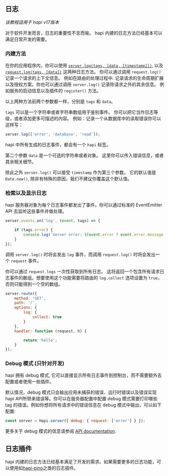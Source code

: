 ## 日志

_该教程适用于 hapi v17版本_

对于软件开发而言，日志的重要性不言而喻。 hapi 内建的日志方法已经基本可以满足日常开发的需要。

### 内建方法

在你的应用程序内，你可以使用 [`server.log(tags, [data, [timestamp]])`](/api#-serverlogtags-data-timestamp), 以及[`request.log(tags, [data])`](https://hapijs.com/api#-requestlogtags-data) 这两种日志方法。 你可以通过调用 `request.log()` 记录一个请求的上下文信息。 例如在路由的处理过程中. 记录请求的生命周期扩展以及授权方案。你也可以通过调用 `server.log()` 记录除请求之外的其余信息。 例如服务的启动信息以及插件的 `register()` 方法。

以上两种方法前两个参数都一样，分别是 `tags` 和 `data`。

`tags` 可以是一个字符串或者字符串数组用于鉴别事件。 你可以把它当作日志等级，或者添加更多可描述的内容。 例如：记录一个从数据库中的读取错误你可以这样写：

```javascript
server.log(['error', 'database', 'read']);
```

hapi 中所有生成的日志事件，都会有一个 `hapi` 标签。

第二个参数 `data` 是一个可选的字符串或者对象。 这里你可以传入错误信息，或者其余相关细节。

除此之外 `server.log()` 可以接受 `timestamp` 作为第三个参数。 它的默认值是 `Date.now()`, 除非有特殊的原因，我们不建议你覆盖这个默认值。

### 检索以及显示日志

hapi 服务器对象为每个日志事件都发出了事件。你可以通过标准的 EventEmitter API 去监听这些事件并做处理。


```javascript
server.events.on('log', (event, tags) => {

    if (tags.error) {
        console.log(`Server error: ${event.error ? event.error.message : 'unknown'}`);
    }
});
```

调用 `server.log()` 时将会发出 `log` 事件，而调用 `request.log()` 时将会发出一个 `request` 事件。

你可以通过 `request.logs` 一次性获取到所有日志。 这将返回一个包含所有请求日志事件的数组。想要使用这个功能需要将路由的 `log.collect` 选项设置为 `true`，否则只能得到一个空的数组。

```javascript
server.route({
    method: 'GET',
    path: '/',
    options: {
        log: {
            collect: true
        }
    },
    handler: function (request, h) {

        return 'hello';
    }
});
```

### Debug 模式 (只针对开发)

hapi 拥有 debug 模式, 它可以直接显示所有日志事件到控制台，而不需要额外去配置或者使用一些插件。

默认情况，debug 模式只会输出应用未捕获的错误、运行时错误以及错误实现hapi API所带来错误等。你可以在服务器配置中配置 debug 模式需要打印哪些 tag 的错误。例如你想将所有请求中的错误信息在 debug 模式中输出，可以如下配置:

```javascript
const server = Hapi.server({ debug: { request: ['error'] } });
```

更多关于 debug 模式的信息请参阅 [API documentation](https://hapijs.com/api#-serveroptionsdebug).

## 日志插件

hapi 内建的日志方法已经基本满足了开发的需求。如果需要更多的日志功能，可以使用如[hapi-pino](https://www.npmjs.com/package/hapi-pino)之类的日志插件。

